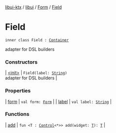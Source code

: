 [libui-ktx](../../../index.md) / [libui](../../index.md) / [Form](../index.md) / [Field](./index.md)

# Field

`inner class Field : `[`Container`](../../-container/index.md)

adapter for DSL builders

### Constructors

| [&lt;init&gt;](-init-.md) | `Field(label: `[`String`](https://kotlinlang.org/api/latest/jvm/stdlib/kotlin/-string/index.html)`)`<br>adapter for DSL builders |

### Properties

| [form](form.md) | `val form: `[`Form`](../index.md) |
| [label](label.md) | `val label: `[`String`](https://kotlinlang.org/api/latest/jvm/stdlib/kotlin/-string/index.html) |

### Functions

| [add](add.md) | `fun <T : `[`Control`](../../-control/index.md)`<*>> add(widget: `[`T`](add.md#T)`): `[`T`](add.md#T) |

